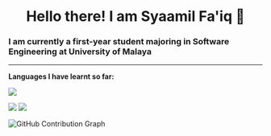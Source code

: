 <h1 align="center">Hello there! I am Syaamil Fa'iq 👋</h1>

### I am currently a first-year student majoring in Software Engineering at University of Malaya

<hr>

**Languages I have learnt so far:**

<p>
  <img src="https://img.shields.io/badge/Java-ED8B00?style=for-the-badge&logo=java&logoColor=white">
</p>

<p>
  <img src="https://github-readme-stats.vercel.app/api?username=escornbar&show_icons=true&theme=react">
  <img src="https://github-readme-stats.vercel.app/api/top-langs/?username=escornbar&layout=compact&theme=react&langs_count=8">
</p>

![GitHub Contribution Graph](https://activity-graph.herokuapp.com/graph?username=escornbar)  
<!--
**escornbar/escornbar** is a ✨ _special_ ✨ repository because its `README.md` (this file) appears on your GitHub profile.

Here are some ideas to get you started:

- 🔭 I’m currently working on ...
- 🌱 I’m currently learning ...
- 👯 I’m looking to collaborate on ...
- 🤔 I’m looking for help with ...
- 💬 Ask me about ...
- 📫 How to reach me: ...
- 😄 Pronouns: ...
- ⚡ Fun fact: ...
-->
